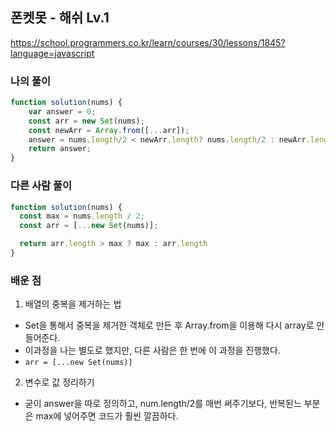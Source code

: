 ## 폰켓못 -  해쉬 Lv.1

https://school.programmers.co.kr/learn/courses/30/lessons/1845?language=javascript

### 나의 풀이
```javascript
function solution(nums) {
    var answer = 0;
    const arr = new Set(nums);
    const newArr = Array.from([...arr]);
    answer = nums.length/2 < newArr.length? nums.length/2 : newArr.length;
    return answer;
}
```

### 다른 사람 풀이

```javascript
function solution(nums) {
  const max = nums.length / 2;
  const arr = [...new Set(nums)];

  return arr.length > max ? max : arr.length
}
```


### 배운 점
1. 배열의 중복을 제거하는 법
- Set을 통해서 중복을 제거한 객체로 만든 후 Array.from을 이용해 다시 array로 만들어준다.
- 이과정을 나는 별도로 했지만, 다른 사람은 한 번에 이 과정을 진행했다.
- `arr = [...new Set(nums)]`

2. 변수로 값 정리하기
- 굳이 answer을 따로 정의하고, num.length/2를 매번 써주기보다, 반복된느 부분은 max에 넣어주면 코드가 훨씬 깔끔하다.